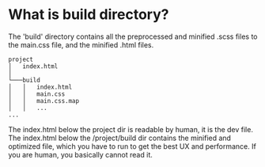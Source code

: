 # What is build directory?

The 'build' directory contains all the preprocessed and minified .scss files to the main.css file, and the minified .html files.

```
project
│   index.html
│
└───build
│   │   index.html
│   │   main.css
│   │   main.css.map
│   │   ...
...
```

The index.html below the project dir is readable by human, it is the dev file.
The index.html below the /project/build dir contains the minified and optimized file, which you have to run to get the best UX and performance. If you are human, you basically cannot read it.